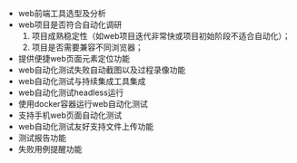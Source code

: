 * web前端工具选型及分析
* web项目是否符合自动化调研
  1. 项目成熟稳定性（如web项目迭代非常快或项目初始阶段不适合自动化）；
  2. 项目是否需要兼容不同浏览器；
* 提供便捷web页面元素定位功能
* web自动化测试失败自动截图以及过程录像功能
* web自动化测试与持续集成工具集成
* web自动化测试headless运行
* 使用docker容器运行web自动化测试
* 支持手机web页面自动化测试
* web自动化测试友好支持文件上传功能
* 测试报告功能
* 失败用例提醒功能